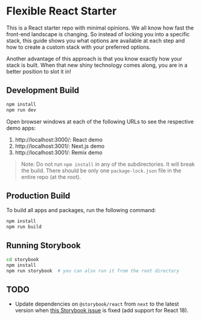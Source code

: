 # Flexible React Starter

This is a React starter repo with minimal opinions. We all know how fast the
front-end landscape is changing. So instead of locking you into a specific
stack, this guide shows you what options are available at each step and how to
create a custom stack with your preferred options.

Another advantage of this approach is that you know exactly how your stack is
built. When that new shiny technology comes along, you are in a better position
to slot it in!

## Development Build

```bash
npm install
npm run dev
```

Open browser windows at each of the following URLs to see the respective demo
apps:

1. http://localhost:3000/: React demo
2. http://localhost:3001/: Next.js demo
3. http://localhost:3001/: Remix demo

> Note: Do not run `npm install` in any of the subdirectories. It will break the
> build. There should be only one `package-lock.json` file in the entire repo
> (at the root).

## Production Build

To build all apps and packages, run the following command:

```bash
npm install
npm run build
```

## Running Storybook

```bash
cd storybook
npm install
npm run storybook  # you can also run it from the root directory
```

## TODO

- Update dependencies on `@storybook/react` from `next` to the latest version
  when
  [this Storybook issue](https://github.com/storybookjs/storybook/issues/17831)
  is fixed (add support for React 18).
